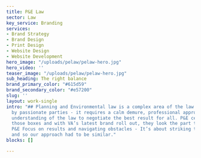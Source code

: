 ```yaml
---
title: P&E Law
sector: Law
key_service: Branding
services:
- Brand Strategy
- Brand Design
- Print Design
- Website Design
- Website Development
hero_image: "/uploads/pelaw/pelaw-hero.jpg"
hero_video: ''
teaser_image: "/uploads/pelaw/pelaw-hero.jpg"
sub_heading: The right balance
brand_primary_color: "#615d59"
brand_secondary_color: "#e57200"
slug: ''
layout: work-single
intro: "## Planning and Environmental law is a complex area of the law and often fueled
  by passionate parties - it requires a calm demure, professional approach and thorough
  understanding of the law to negotiate the best result for all. P&E certainly ticks
  those boxes and with VA’s latest brand roll out, they look the part too. \n\n###
  P&E Focus on results and navigating obstacles - It’s about striking the right balance
  and so our approach had to be similar."
blocks: []

---
```

